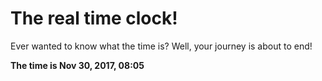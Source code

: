 # The real time clock!

Ever wanted to know what the time is? Well, your journey is about to end!

**The time is Nov 30, 2017, 08:05**